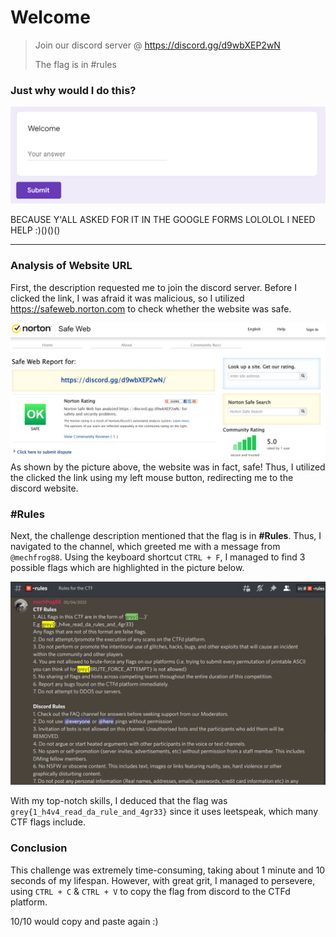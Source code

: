 # Welcome

> Join our discord server @ https://discord.gg/d9wbXEP2wN
>
> The flag is in #rules

### Just why would I do this?

![image-20220612202150286](images/forms.png)

BECAUSE Y'ALL ASKED FOR IT IN THE GOOGLE FORMS LOLOLOL I NEED HELP :)()()()

---

### Analysis of Website URL

First, the description requested me to join the discord server. Before I clicked the link, I was afraid it was malicious, so I utilized https://safeweb.norton.com to check whether the website was safe.

![image-20220612202614799](images/norton.png)As shown by the picture above, the website was in fact, safe! Thus, I utilized the clicked the link using my left mouse button, redirecting me to the discord website.

### #Rules

Next, the challenge description mentioned that the flag is in **#Rules**. Thus, I navigated to the channel, which greeted me with a message from `@mechfrog88`. Using the keyboard shortcut `CTRL + F`, I managed to find 3 possible flags which are highlighted in the picture below.

![image-20220612203423454](images/discord.png)

With my top-notch skills, I deduced that the flag was `grey{1_h4v4_read_da_rule_and_4gr33}` since it uses leetspeak, which many CTF flags include.

### Conclusion

This challenge was extremely time-consuming, taking about 1 minute and 10 seconds of my lifespan. However, with great grit, I managed to persevere, using `CTRL + C` & `CTRL + V` to copy the flag from discord to the CTFd platform.

10/10 would copy and paste again :)